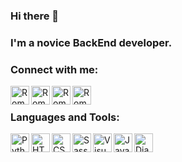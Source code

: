 ### Hi there 👋

### I'm a novice BackEnd developer.

### Connect with me:
[<img align="left" alt="Roman Balandin | LinkedIn" width="30px" src="https://img.icons8.com/color/100/000000/linkedin-2--v2.svg" />][linkedin]
[<img align="left" alt="Roman Balandin | Instagram" width="30px" src="https://img.icons8.com/fluency/48/000000/instagram-new.png" />][instagram]
[<img align="left" alt="Roman Balandin | VK" width="30px" src="https://img.icons8.com/color/100/000000/vk-com.svg" />][vk]
[<img align="left" alt="Roman Balandin | Telegram" width="30px" src="https://img.icons8.com/color/100/000000/telegram-app--v2.svg" />][telegram]

<br />

### Languages and Tools:

<img align="left" alt="Python" width="30px" src="https://img.icons8.com/color/100/000000/python--v2.svg" />
<img align="left" alt="HTML5" width="30px" src="https://img.icons8.com/color/100/000000/html-5--v1.svg" />
<img align="left" alt="CSS3" width="30px" src="https://img.icons8.com/color/100/000000/css3.svg" />
<img align="left" alt="Sass" width="30px" src="https://img.icons8.com/color/100/000000/sass.svg" />
<img align="left" alt="Visual Studio Code" width="30px" src="https://img.icons8.com/color/100/000000/visual-studio-code-2019.svg" />
<img align="left" alt="JavaScript" width="30px" src="https://img.icons8.com/color/100/000000/javascript--v2.svg" />
<img align="left" alt="Django" width="30px" src="https://img.icons8.com/color/48/000000/django.svg" />




[linkedin]: https://www.linkedin.com/in/naithy/
[instagram]: https://www.instagram.com/naithyy/
[vk]: https://vk.com/naithy
[telegram]: https://t.me/naithy




